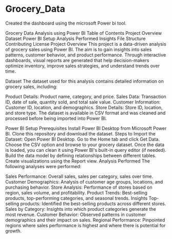 # Grocery_Data
Created the dashboard using the microsoft Power bi tool.

Grocery Data Analysis using Power BI
Table of Contents
Project Overview
Dataset
Power BI Setup
Analysis Performed
Insights
File Structure
Contributing
License
Project Overview
This project is a data-driven analysis of grocery sales using Power BI. The aim is to gain insights into sales patterns, customer behavior, and product performance. Through interactive dashboards, visual reports are generated that help decision-makers optimize inventory, improve sales strategies, and understand trends over time.

Dataset
The dataset used for this analysis contains detailed information on grocery sales, including:

Product Details: Product name, category, and price.
Sales Data: Transaction ID, date of sale, quantity sold, and total sale value.
Customer Information: Customer ID, location, and demographics.
Store Details: Store ID, location, and store type.
The dataset is available in CSV format and was cleaned and processed before being imported into Power BI.

Power BI Setup
Prerequisites
Install Power BI Desktop from Microsoft Power BI.
Clone this repository and download the dataset.
Steps to Import the Dataset:
Open Power BI Desktop.
Go to the Home tab and click Get Data.
Choose the CSV option and browse to your grocery dataset.
Once the data is loaded, you can clean it using Power BI's built-in query editor (if needed).
Build the data model by defining relationships between different tables.
Create visualizations using the Report view.
Analysis Performed
The following analyses were performed:

Sales Performance: Overall sales, sales per category, sales over time.
Customer Demographics: Analysis of customer age groups, locations, and purchasing behavior.
Store Analysis: Performance of stores based on region, sales volume, and profitability.
Product Trends: Best-selling products, top-performing categories, and seasonal trends.
Insights
Top-selling products: Identified the best-selling products across different stores.
Sales by Category: Insights into which product categories generate the most revenue.
Customer Behavior: Observed patterns in customer demographics and their impact on sales.
Regional Performance: Pinpointed regions where sales performance is highest and where there is potential for growth.
